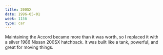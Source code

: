 ```yaml
---
title: 200SX
date: 1996-05-01
week: 1156
type: car
---
```


Maintaining the Accord became more than it was worth, so I replaced it with a silver 1986 Nissan 200SX hatchback. It was built like a tank, powerful, and great for moving things.
